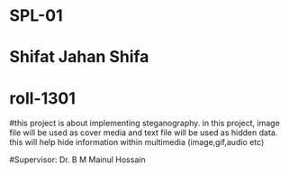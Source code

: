 # SPL-01
# Shifat Jahan Shifa
# roll-1301

#this project is about implementing steganography. in this project, image file will be used as cover media and text file will be used as hidden data.
this will help hide information within multimedia (image,gif,audio etc) 

#Supervisor: Dr. B M Mainul Hossain
